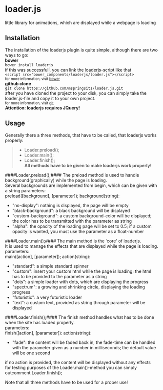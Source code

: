 loader.js
=========

little library for animations, which are displayed while a webpage is loading

Installation
------------
The installation of the loaderjs plugin is quite simple, although there are two ways to go:<br>
**bower**<br>
```bower install loaderjs```<br>
if this was successfull, you can link the loaderjs-script like that<br>
```<script src="bower_components/loaderjs/loader.js"></script>```<br>
<sub>for more information, visit [bower](https://github.com/bower/bower)</sub>
<br>
**github clone**<br>
```git clone https://github.com/mspringsits/loader.js.git```<br>
after you have cloned the project to your disk, you can simply take the loader.js-file and copy it to your own project.<br>
<sub>for more information, visit [git](https://github.com/git/git)</sub><br>
**Attention: loaderjs requires JQuery!**

Usage
-----
Generally there a three methods, that have to be called, that loaderjs works properly:
>  + Loader.preload();
>  + Loader.main();
>  + Loader.finish();<br>
**All methods have to be given to make loaderjs work properly!**

####Loader.preload();####
The preload method is used to handle background(graphically) while the page is loading.<br>
Several backgrounds are implemented from begin, which can be given with a string
parameters:<br>
preload([background], [parameter]);
background(string):
+ "no-display": nothing is displayed, the page will be empty
+ "black-background": a black background will be displayed
+ "custom-background": a custom background-color will be displayed; the color has to be transmitted with the parameter as string
+ "alpha": the opacity of the loading page will be set to 0.5; if a custom opacity is wanted, you must use the parameter as a float-number

####Loader.main();####
The main method is the 'core' of loaderjs.<br>
It is used to manage the effects that are displayed while the page is loading.<br>
parameters:<br>
main([action], [parameter]);
action(string):
+ "standard": a simple standard spinner
+ "custom": insert your custom html while the page is loading; the html has to be provided to the parameter as a string
+ "dots": a simple loader with dots, which are displaying the progress
+ "spectrum": a growing and shrinking circle, displaying the loading progress
+ "futuristic": a very futuristic loader
+ "text": a custom text, provided as string through parameter will be displayed

####Loader.finish();####
The finish method handles what has to be done when the site has loaded properly.<br>
parameters:<br>
finish([action], [parameter]):
action(string):
+ "fade": the content will be faded back in, the fade-time can be handled with the parameter given as a number in milliseconds; the default value will be one second

if no action is provided, the content will be displayed without any effects<br>
for testing purposes of the Loader.main()-method you can simply outcomment Loader.finish();<br>

Note that all three methods have to be used for a proper use!


